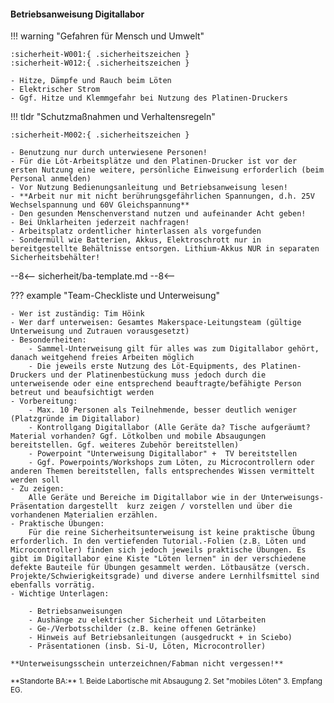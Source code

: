#### Betriebsanweisung Digitallabor

!!! warning "Gefahren für Mensch und Umwelt"

	:sicherheit-W001:{ .sicherheitszeichen }
	:sicherheit-W012:{ .sicherheitszeichen }

	- Hitze, Dämpfe und Rauch beim Löten
	- Elektrischer Strom
	- Ggf. Hitze und Klemmgefahr bei Nutzung des Platinen-Druckers

!!! tldr "Schutzmaßnahmen und Verhaltensregeln"

	:sicherheit-M002:{ .sicherheitszeichen }

	- Benutzung nur durch unterwiesene Personen! 
	- Für die Löt-Arbeitsplätze und den Platinen-Drucker ist vor der ersten Nutzung eine weitere, persönliche Einweisung erforderlich (beim Personal anmelden)
	- Vor Nutzung Bedienungsanleitung und Betriebsanweisung lesen! 
	- **Arbeit nur mit nicht berührungsgefährlichen Spannungen, d.h. 25V Wechselspannung und 60V Gleichspannung**
	- Den gesunden Menschenverstand nutzen und aufeinander Acht geben!
	- Bei Unklarheiten jederzeit nachfragen!
	- Arbeitsplatz ordentlicher hinterlassen als vorgefunden
	- Sondermüll wie Batterien, Akkus, Elektroschrott nur in bereitgestellte Behältnisse entsorgen. Lithium-Akkus NUR in separaten Sicherheitsbehälter! 

--8<--
sicherheit/ba-template.md
--8<--

??? example "Team-Checkliste und Unterweisung"

	- Wer ist zuständig: Tim Höink
	- Wer darf unterweisen: Gesamtes Makerspace-Leitungsteam (gültige Unterweisung und Zutrauen vorausgesetzt)
	- Besonderheiten: 
		- Sammel-Unterweisung gilt für alles was zum Digitallabor gehört, danach weitgehend freies Arbeiten möglich
		- Die jeweils erste Nutzung des Löt-Equipments, des Platinen-Druckers und der Platinenbestückung muss jedoch durch die unterweisende oder eine entsprechend beauftragte/befähigte Person betreut und beaufsichtigt werden
	- Vorbereitung:
		- Max. 10 Personen als Teilnehmende, besser deutlich weniger (Platzgründe im Digitallabor)
		- Kontrollgang Digitallabor (Alle Geräte da? Tische aufgeräumt? Material vorhanden? Ggf. Lötkolben und mobile Absaugungen bereitstellen. Ggf. weiteres Zubehör bereitstellen) 
		- Powerpoint "Unterweisung Digitallabor" +  TV bereitstellen
		- Ggf. Powerpoints/Workshops zum Löten, zu Microcontrollern oder anderen Themen bereitstellen, falls entsprechendes Wissen vermittelt werden soll
	- Zu zeigen:  
		Alle Geräte und Bereiche im Digitallabor wie in der Unterweisungs-Präsentation dargestellt  kurz zeigen / vorstellen und über die vorhandenen Materialien erzählen.
	- Praktische Übungen:  
		Für die reine Sicherheitsunterweisung ist keine praktische Übung erforderlich. In den vertiefenden Tutorial.-Folien (z.B. Löten und Microcontroller) finden sich jedoch jeweils praktische Übungen. Es gibt im Digitallabor eine Kiste "Löten lernen" in der verschiedene defekte Bauteile für Übungen gesammelt werden. Lötbausätze (versch. Projekte/Schwierigkeitsgrade) und diverse andere Lernhilfsmittel sind ebenfalls vorrätig.
	- Wichtige Unterlagen:

		- Betriebsanweisungen
		- Aushänge zu elektrischer Sicherheit und Lötarbeiten
		- Ge-/Verbotsschilder (z.B. keine offenen Getränke)
		- Hinweis auf Betriebsanleitungen (ausgedruckt + in Sciebo)
		- Präsentationen (insb. Si-U, Löten, Microcontroller)

	**Unterweisungsschein unterzeichnen/Fabman nicht vergessen!**

<small>
**Standorte  BA:** 1. Beide Labortische mit Absaugung 2. Set "mobiles Löten" 3. Empfang EG. 
</small>

